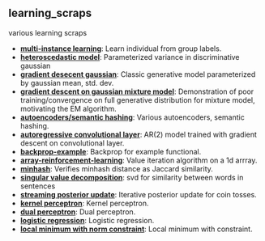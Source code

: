learning_scraps
---

various learning scraps

* [**multi-instance learning**](https://github.com/redwrasse/multi-instance-learning): Learn individual from group labels.
* [**heteroscedastic model**](https://gist.github.com/redwrasse/1281b12a7012ad9e699842f2701eb8a9): Parameterized variance in discriminative gaussian
* [**gradient desecent gaussian**](https://gist.github.com/redwrasse/310189d41dc3bab76ac5956e654286a8): Classic generative model parameterized by gaussian mean, std. dev.
* [**gradient descent on gaussian mixture model**](https://gist.github.com/redwrasse/e46976d3fc2df7528742b6f55a79b315): Demonstration of poor training/convergence on full generative distribution for mixture model, motivating the EM algorithm.
* [**autoencoders/semantic hashing**](https://github.com/redwrasse/autoencoders): Various autoencoders, semantic hashing.
* [**autoregressive convolutional layer**](https://gist.github.com/redwrasse/9e91904fcd63511a1350af374b644396): AR(2) model trained with gradient descent on convolutional layer.
* [**backprop-example**](https://gist.github.com/redwrasse/54ce1fb6731b9bd688647f5b5e1f5dfc): Backprop for example functional.
* [**array-reinforcement-learning**](https://gist.github.com/redwrasse/dd5dd4924129d338b3a5ab6f6ac74d1b): Value iteration algorithm on a 1d arrray.
* [**minhash**](minhash/minhash.py): Verifies minhash distance as Jaccard similarity.
* [**singular value decomposition**](svdtext/svdtext.py): svd for similarity between words in sentences
* [**streaming posterior update**](./posterior/cointoss.py): Iterative posterior update for coin tosses.
* [**kernel perceptron**](./kernel_perceptron/kernel_perceptron.py): Kernel perceptron.
* [**dual perceptron**](./dual_perceptron/dual_perceptron.py): Dual perceptron.
* [**logistic regression**](./log_reg/log_reg.py): Logistic regression.
* [**local minimum with norm constraint**](./local_min_constraint/local_min_constraint.py): Local minimum  with constraint.
